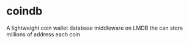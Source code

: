 # coindb
A lightweight coin wallet database middleware on LMDB the can store millions of address each coin
